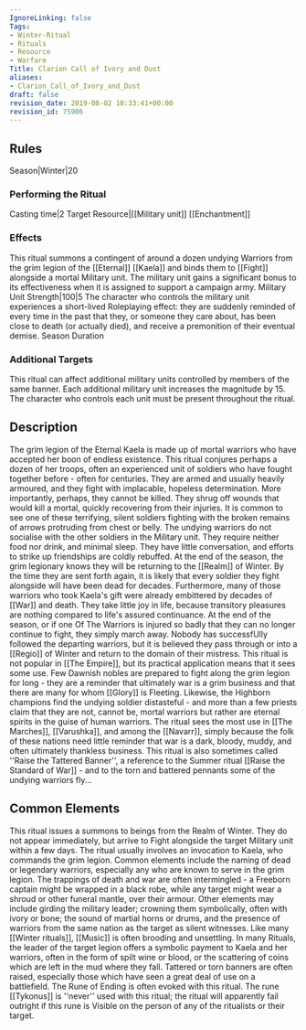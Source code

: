 ```yaml
---
IgnoreLinking: false
Tags:
- Winter-Ritual
- Rituals
- Resource
- Warfare
Title: Clarion Call of Ivory and Dust
aliases:
- Clarion_Call_of_Ivory_and_Dust
draft: false
revision_date: 2019-08-02 10:33:41+00:00
revision_id: 75906
---
```


## Rules
Season|Winter|20
### Performing the Ritual
Casting time|2 Target Resource|[[Military unit]]
[[Enchantment]]
### Effects
This ritual summons a contingent of around a dozen undying Warriors from the grim legion of the [[Eternal]] [[Kaela]] and binds them to [[Fight]] alongside a mortal Military unit.
The military unit gains a significant bonus to its effectiveness when it is assigned to support a campaign army. Military Unit Strength|100|5
The character who controls the military unit experiences a short-lived Roleplaying effect: they are suddenly reminded of every time in the past that they, or someone they care about, has been close to death (or actually died), and receive a premonition of their eventual demise.
Season Duration
### Additional Targets
This ritual can affect additional military units controlled by members of the same banner. Each additional military unit increases the magnitude by 15. The character who controls each unit must be present throughout the ritual.
## Description
The grim legion of the Eternal Kaela is made up of mortal warriors who have accepted her boon of endless existence. This ritual conjures perhaps a dozen of her troops, often an experienced unit of soldiers who have fought together before - often for centuries. They are armed and usually heavily armoured, and they fight with implacable, hopeless determination. More importantly, perhaps, they cannot be killed. They shrug off wounds that would kill a mortal, quickly recovering from their injuries. It is common to see one of these terrifying, silent soldiers fighting with the broken remains of arrows protruding from chest or belly.
The undying warriors do not socialise with the other soldiers in the Military unit. They require neither food nor drink, and minimal sleep. They have little conversation, and efforts to strike up friendships are coldly rebuffed. At the end of the season, the grim legionary knows they will be returning to the [[Realm]] of Winter. By the time they are sent forth again, it is likely that every soldier they fight alongside will have been dead for decades. Furthermore, many of those warriors who took Kaela's gift were already embittered by decades of [[War]] and death. They take little joy in life, because transitory pleasures are nothing compared to life's assured continuance.
At the end of the season, or if one Of The Warriors is injured so badly that they can no longer continue to fight, they simply march away. Nobody has successfUlly followed the departing warriors, but it is believed they pass through or into a [[Regio]] of Winter and return to the domain of their mistress.
This ritual is not popular in [[The Empire]], but its practical application means that it sees some use. Few Dawnish nobles are prepared to fight along the grim legion for long - they are a reminder that ultimately war is a grim business and that there are many for whom [[Glory]] is Fleeting. Likewise, the Highborn champions find the undying soldier distasteful - and more than a few priests claim that they are not, cannot be, mortal warriors but rather are eternal spirits in the guise of human warriors. The ritual sees the most use in [[The Marches]], [[Varushka]], and among the [[Navarr]], simply because the folk of these nations need little reminder that war is a dark, bloody, muddy, and often ultimately thankless business.
This ritual is also sometimes called ''Raise the Tattered Banner'', a reference to the Summer ritual [[Raise the Standard of War]] - and to the torn and battered pennants some of the undying warriors fly...
## Common Elements
This ritual issues a summons to beings from the Realm of Winter. They do not appear immediately, but arrive to Fight alongside the target Military unit within a few days. The ritual usually involves an invocation to Kaela, who commands the grim legion. Common elements include the naming of dead or legendary warriors, especially any who are known to serve in the grim legion. The trappings of death and war are often intermingled - a Freeborn captain might be wrapped in a black robe, while any target might wear a shroud or other funeral mantle, over their armour. Other elements may include girding the military leader; crowning them symbolically, often with ivory or bone; the sound of martial horns or drums, and the presence of warriors from the same nation as the target as silent witnesses. Like many [[Winter rituals]], [[Music]] is often brooding and unsettling. In many Rituals, the leader of the target legion offers a symbolic payment to Kaela and her warriors, often in the form of spilt wine or blood, or the scattering of coins which are left in the mud where they fall. Tattered or torn banners are often raised, especially those which have seen a great deal of use on a battlefield.
The Rune of Ending is often evoked with this ritual. The rune [[Tykonus]] is ''never'' used with this ritual; the ritual will apparently fail outright if this rune is Visible on the person of any of the ritualists or their target.
